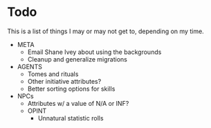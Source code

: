 # Todo
This is a list of things I may or may not get to, depending on my time.

- META
  - Email Shane Ivey about using the backgrounds
  - Cleanup and generalize migrations
- AGENTS
  - Tomes and rituals
  - Other initiative attributes?
  - Better sorting options for skills
- NPCs
  - Attributes w/ a value of N/A or INF?
  - OPINT
    - Unnatural statistic rolls